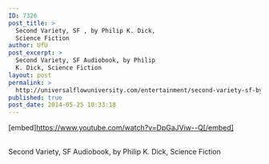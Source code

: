 ```yaml
---
ID: 7326
post_title: >
  Second Variety, SF , by Philip K. Dick,
  Science Fiction
author: UfU
post_excerpt: >
  Second Variety, SF Audiobook, by Philip
  K. Dick, Science Fiction
layout: post
permalink: >
  http://universalflowuniversity.com/entertainment/second-variety-sf-by-philip-k-dick-science-fiction/
published: true
post_date: 2014-05-25 10:33:18
---
```

[embed]https://www.youtube.com/watch?v=DpGaJViw--Q[/embed]</br></br>
<p>Second Variety, SF Audiobook, by Philip K. Dick, Science Fiction</p>